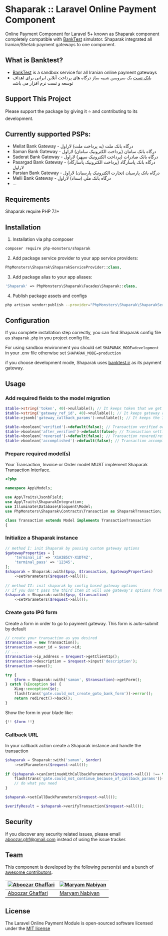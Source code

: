# Shaparak :: Laravel Online Payment Component
Online Payment Component for Laravel 5+ known as Shaparak component completely compatible with [BankTest](http://banktest.ir) simulator.
Shaparak integrated all Iranian/Shetab payment gateways to one component.

## What is Banktest?
- [BankTest](http://banktest.ir) is a sandbox service for all Iranian online payment gateways
- [بانک تست](http://banktest.ir) یک سرویس شبیه ساز درگاه های پرداخت آنلاین ایرانی برای اهداف توسعه و تست نرم افزار می باشد

## Support This Project

Please support the package by giving it :star: and contributing to its development.

## Currently supported PSPs:

- Mellat Bank Gateway - درگاه بانک ملت (به پرداخت ملت) لاراول
- Saman Bank Gateway - درگاه بانک سامان (پرداخت الکترونیک سامان) لاراول
- Saderat Bank Gateway - درگاه بانک صادرات (پرداخت الکترونیک سپهر) لاراول
- Pasargad Bank Gateway - درگاه بانک پاسارگاد (پرداخت الکترونیک پاسارگاد) لاراول
- Parsian Bank Gateway - درگاه بانک پارسیان (تجارت الکترونیک پارسیان) لاراول
- Melli Bank Gateway - درگاه بانک ملی (سداد) لاراول
- ...

## Requirements
Shaparak require PHP 7.1+

## Installation
1. Installation via php composer

```bash
composer require php-monsters/shaparak
```
2. Add package service provider to your app service providers:

```php
PhpMonsters\Shaparak\ShaparakServiceProvider::class,
```
3. Add package alias to your app aliases:

```php
'Shaparak' => PhpMonsters\Shaparak\Facades\Shaparak::class,
```
4. Publish package assets and configs

```bash
php artisan vendor:publish --provider="PhpMonsters\Shaparak\ShaparakServiceProvider"
```

## Configuration
If you complete installation step correctly, you can find Shaparak config file as `shaparak.php` in you project config file.

For using sandbox environment you should set ```SHAPARAK_MODE=development``` in your .env file otherwise set ```SHAPARAK_MODE=production```

if you choose development mode, Shaparak uses [banktest.ir](https://banktest.ir) as its payment gateway.


## Usage
### Add required fields to the model migration
```php
$table->string('token', 40)->nullable(); // It keeps token that we get from the IPG
$table->string('gateway_ref_id', 40)->nullable(); // It keeps gateway reference id that we get from the IPG on callback
$table->jsonb('gateway_callback_params')->nullable(); // It keeps the IPG callback parameters (just for tracking and debugging)

$table->boolean('verified')->default(false); // Transaction verified or not
$table->boolean('after_verified')->default(false); // Transaction settled or not
$table->boolean('reversed')->default(false); // Transaction revered/refunded or not
$table->boolean('accomplished')->default(false); // Transaction accomplished or not
```
### Prepare required model(s)
Your Transaction, Invoice or Order model MUST implement Shaparak Transaction Interface. 
```php
<?php

namespace App\Models;

use App\Traits\JsonbField;
use App\Traits\ShaparakIntegration;
use Illuminate\Database\Eloquent\Model;
use PhpMonsters\Shaparak\Contracts\Transaction as ShaparakTransaction;

class Transaction extends Model implements TransactionTransaction
{
```
### Initialize a Shaparak instance
```php
// method I: init Shaparak by passing custom gateway options
$gatewayProperties = [
    'terminal_id' => 'X1A3B5CY-X1DT4Z',
    'terminal_pass' => '12345',
];
$shaparak = Shaparak::with($psp, $transaction, $gatewayProperties)
    ->setParameters($request->all());
    
// method II: init shaparak by config based gateway options
// if you don't pass the third item it will use gateway's options from `config/shaparak.php` config file
$shaparak = Shaparak::with($psp, $transaction)
    ->setParameters($request->all());
```

### Create goto IPG form
Create a form in order to go to payment gateway. This form is auto-submit by default
```php
// create your transaction as you desired
$transaction = new Transaction();
$transaction->user_id = $user->id;
// ...
$transaction->ip_address = $request->getClientIp();
$transaction->description = $request->input('description');
$transaction->save();

try {
    $form = Shaparak::with('saman', $transaction)->getForm();
} catch (\Exception $e) {
    XLog::exception($e);
    flash(trans('gate.could_not_create_goto_bank_form'))->error();
    return redirect()->back();
}
```
Show the form in your blade like:
```php
{!! $form !!}
```

### Callback URL
In your callback action create a Shaparak instance and handle the transaction 
```php
$shaparak = Shaparak::with('saman', $order)
    ->setParameters($request->all());
    
if ($shaparak->canContinueWithCallbackParameters($request->all()) !== true) {
    flash(trans('gate.could_not_continue_because_of_callback_params'))->error();
    // do what you need
}

$shaparak->setCallBackParameters($request->all());

$verifyResult = $shaparak->verifyTransaction($request->all());

```

## Security

If you discover any security related issues, please email aboozar.ghf@gmail.com instead of using the issue tracker.

## Team

This component is developed by the following person(s) and a bunch of [awesome contributors](https://github.com/iamtartan/laravel-online-payment/graphs/contributors).

[![Aboozar Ghaffari](https://avatars2.githubusercontent.com/u/502961?v=3&s=130)](https://github.com/iamtartan) |  [![Maryam Nabiyan](https://avatars.githubusercontent.com/u/47553919?s=120&v=4)](https://github.com/maryamnbyn)
--- | --- |
[Aboozar Ghaffari](https://github.com/iamtartan) | [Maryam Nabiyan](https://github.com/maryamnbyn)


## License

The Laravel Online Payment Module is open-sourced software licensed under the [MIT license](http://opensource.org/licenses/MIT)